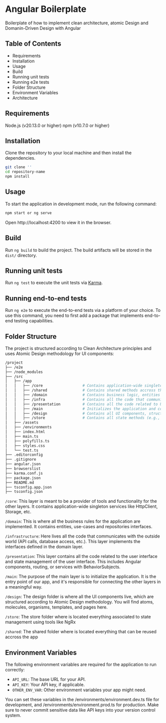 # Angular Boilerplate

Boilerplate of how to implement clean architecture, atomic Design and Domanin-Driven Design with Angular

## Table of Contents

- Requirements
- Installation
- Usage
- Build
- Running unit tests
- Running e2e tests
- Folder Structure
- Environment Variables
- Architecture

## Requirements

Node.js (v20.13.0 or higher)
npm (v10.7.0 or higher)

## Installation

Clone the repository to your local machine and then install the dependencies.

```bash
git clone ''
cd repository-name
npm install
```

## Usage

To start the application in development mode, run the following command:

```bash
npm start or ng serve
```

Open http://localhost:4200 to view it in the browser.

## Build

Run `ng build` to build the project. The build artifacts will be stored in the `dist/` directory.

## Running unit tests

Run `ng test` to execute the unit tests via [Karma](https://karma-runner.github.io).

## Running end-to-end tests

Run `ng e2e` to execute the end-to-end tests via a platform of your choice. To use this command, you need to first add a package that implements end-to-end testing capabilities.

## Folder Structure

The project is structured according to Clean Architecture principles and uses Atomic Design methodology for UI components:

```bash
/project
├── /e2e
├── /node_modules
├── /src
│   ├── /app
│   │   ├── /core                  # Contains application-wide singleton services (e.g., HttpClient)
│   │   ├── /shared                # Contains shared methods accross the app
│   │   ├── /domain                # Contains business logic, entities and use-cases
│   │   ├── /infra                 # Contains all the code that communicates with the outside world (e.g., API calls)
│   │   ├── /presentation          # Contains all the code related to UI and state management of UI
│   │   ├── /main                  # Initializes the application and connects the other layers
│   │   ├── /design                # Contains all UI components, structured according to Atomic Design
│   │   ├── /store                 # Contains all state methods (e.g., Reducers, Actions, State, etc.)
│   ├── /assets
│   ├── /environments
│   ├── index.html
│   ├── main.ts
│   ├── polyfills.ts
│   ├── styles.css
│   └── test.ts
├── .editorconfig
├── .gitignore
├── angular.json
├── browserslist
├── karma.conf.js
├── package.json
├── README.md
├── tsconfig.app.json
├── tsconfig.json
```

`/core`:
This layer is meant to be a provider of tools and functionality for the other layers. It contains application-wide singleton services like HttpClient, Storage, etc.

`/domain`:
This is where all the business rules for the application are implemented. It contains entities, use-cases and repositories interfaces.

`/infrastructure`: Here lives all the code that communicates with the outside world (API calls, database access, etc.). This layer implements the interfaces defined in the domain layer.

`/presentation`: This layer contains all the code related to the user interface and state management of the user interface. This includes Angular components, routing, or services with BehaviorSubjects.

`/main`: The purpose of the main layer is to initialize the application. It is the entry point of our app, and it's responsible for connecting the other layers in a meaningful way.

`/design`: The design folder is where all the UI components live, which are structured according to Atomic Design methodology. You will find atoms, molecules, organisms, templates, and pages here.

`/store`: The store folder where is located everything associated to state management using tools like NgRx

`/shared`: The shared folder where is located everything that can be reused accross the app


## Environment Variables

The following environment variables are required for the application to run correctly:

- `API_URL`: The base URL for your API.
- `API_KEY`: Your API key, if applicable.
- `OTHER_ENV_VAR`: Other environment variables your app might need.

You can set these variables in the /environments/environment.dev.ts file for development, and /environments/environment.prod.ts for production. Make sure to never commit sensitive data like API keys into your version control system.

